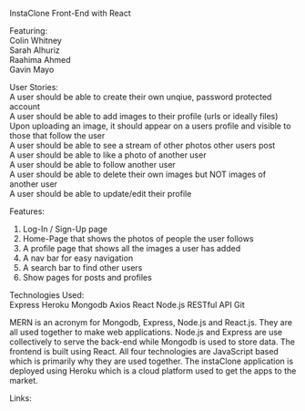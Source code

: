 InstaClone Front-End with React

Featuring: <br/>
Colin Whitney <br/>
Sarah Alhuriz <br/>
Raahima Ahmed <br/>
Gavin Mayo <br/>

User Stories: <br/>
A user should be able to create their own unqiue, password protected account <br/>
A user should be able to add images to their profile (urls or ideally files) <br/>
Upon uploading an image, it should appear on a users profile and visible to those that follow the user <br/>
A user should be able to see a stream of other photos other users post <br/>
A user should be able to like a photo of another user <br/>
A user should be able to follow another user <br/>
A user should be able to delete their own images but NOT images of another user <br/>
A user should be able to update/edit their profile <br/>

Features: <br/>
1. Log-In / Sign-Up page <br/>
2. Home-Page that shows the photos of people the user follows <br/>
3. A profile page that shows all the images a user has added <br/>
4. A nav bar for easy navigation <br/>
5. A search bar to find other users <br/>
6. Show pages for posts and profiles <br/>


Technologies Used: <br>
Express
Heroku
Mongodb
Axios 
React
Node.js 
RESTful API
Git

MERN is an acronym for Mongodb, Express, Node.js and React.js. They are all used together to make web applications. Node.js and Express are use collectively to serve the back-end while Mongodb is used to store data. The frontend is built using React. All four technologies are JavaScript based which is primarily why they are used together. The instaClone application is deployed using Heroku which is a cloud platform used to get the apps to the market. 


Links: 



